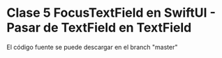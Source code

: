 # Clase 5 FocusTextField en SwiftUI - Pasar de TextField en TextField
El código fuente se puede descargar en el branch "master"
